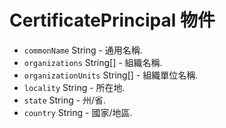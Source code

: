 # CertificatePrincipal 物件

* `commonName` String - 通用名稱.
* `organizations` String[] - 組織名稱.
* `organizationUnits` String[] - 組織單位名稱.
* `locality` String - 所在地.
* `state` String - 州/省.
* `country` String - 國家/地區.
